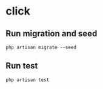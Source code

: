 # click

## Run migration and seed

```
php artisan migrate --seed
```

## Run test

```
php artisan test
```